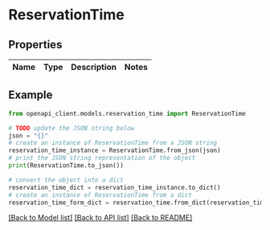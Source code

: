 # ReservationTime


## Properties

Name | Type | Description | Notes
------------ | ------------- | ------------- | -------------

## Example

```python
from openapi_client.models.reservation_time import ReservationTime

# TODO update the JSON string below
json = "{}"
# create an instance of ReservationTime from a JSON string
reservation_time_instance = ReservationTime.from_json(json)
# print the JSON string representation of the object
print(ReservationTime.to_json())

# convert the object into a dict
reservation_time_dict = reservation_time_instance.to_dict()
# create an instance of ReservationTime from a dict
reservation_time_form_dict = reservation_time.from_dict(reservation_time_dict)
```
[[Back to Model list]](../README.md#documentation-for-models) [[Back to API list]](../README.md#documentation-for-api-endpoints) [[Back to README]](../README.md)


